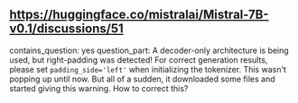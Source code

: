 ## https://huggingface.co/mistralai/Mistral-7B-v0.1/discussions/51

contains_question: yes
question_part: A decoder-only architecture is being used, but right-padding was detected! For correct generation results, please set `padding_side='left'` when initializing the tokenizer. This wasn't popping up until now. But all of a sudden, it downloaded some files and started giving this warning. How to correct this?